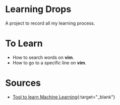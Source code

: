 # Learning Drops

A project to record all my learning process.


# To Learn

- How to search words on **vim**.
- How to go to a specific line on **vim**.


# Sources

- [Tool to learn Machine Learning](https://elitedatascience.com/primer){:target="_blank"}

